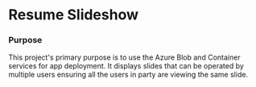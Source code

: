 # Resume Slideshow

### Purpose

This project's primary purpose is to use the Azure Blob and Container services for app deployment. It displays slides that can be operated by multiple users ensuring all the users in party are viewing the same slide.
